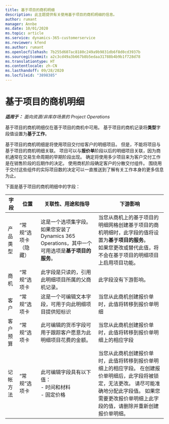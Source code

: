 ```yaml
---
title: 基于项目的商机明细
description: 此主题提供有关使用基于项目的商机明细的信息。
author: rumant
manager: Annbe
ms.date: 10/01/2020
ms.topic: article
ms.service: dynamics-365-customerservice
ms.reviewer: kfend
ms.author: rumant
ms.openlocfilehash: 7b255d607ac8180c249a9b9831db6f8d0cd3937b
ms.sourcegitcommit: a2c3cd49a3b667b8b5edaa31788b4b9b1f728d78
ms.translationtype: HT
ms.contentlocale: zh-CN
ms.lasthandoff: 09/28/2020
ms.locfileid: "3898385"
---
```

# <a name="project-based-opportunity-lines"></a>基于项目的商机明细

_**适用于：** 面向资源/非库存场景的 Project Operations_


基于项目的商机明细仅在基于项目的商机中可用。 基于项目的商机记录将**类型**字段值设置为**基于工作**。

基于项目的商机明细是将使用项目交付给客户的明细项目。 但是，不能将项目与基于项目的商机明细关联。 项目可以与**报价单**阶段以后的明细项目关联，因为商机通常在交易生命周期的早期阶段出现。 确定将使用多少项目来为客户交付工作是在销售阶段的后期作的决定。 使用商机阶段确定客户的分散交付组件。 围绕用于交付这些组件的实际项目数的决定可以一直推送到了解有关工作本身的更多信息为止。

下面是基于项目的商机明细中的字段：

| **字段** | **位置** | **关联性、用途和指导** | **下游影响** |
| --- | --- | --- | --- |
| 产品类型 | “常规”选项卡（隐藏） | 这是一个选项集字段。 如果您安装了 Dynamics 365 Operations，其中一个可用选项是**基于项目的服务**。  | 当您从商机上的基于项目的明细网格创建基于项目的商机明细时，此字段的值将设置为**基于项目的服务**。 <br> 如果您更改或替代此值，将不会在基于项目的明细项目上启用项目功能。 |
| 商机​​ | “常规”选项卡 | 此字段是只读的，引用此明细项目所属的父商机记录。 | 此字段没有下游影响。 |
| 客户 | “常规”选项卡 | 这是一个可编辑文本字段，可用于向此明细项目提供短标识 | 当您从此商机创建报价单时，此值将转移到报价单明细 |
| 客户预算 | “常规”选项卡 | 此可编辑的货币字段可用于跟踪客户愿意为此明细项目花费的金额。 | 当您从此商机创建报价单时，此值将转移到报价单明细上的相应字段 |
| 记帐方法 | “常规”选项卡 | 此可编辑字段具有以下值：</br>- 时间和材料</br>- 固定价格 | 当您从此商机创建报价单时，此值将转移到报价单明细上的相应字段。 在创建报价单明细后，此字段将被锁定，无法更改。 请尽可能准确地分配此字段值。 如果您需要更改报价单明细上此字段的值，请删除并重新创建报价单明细。 |
